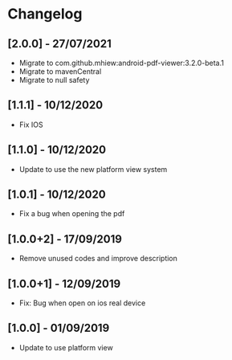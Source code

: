 # Changelog

## [2.0.0] - 27/07/2021

* Migrate to com.github.mhiew:android-pdf-viewer:3.2.0-beta.1
* Migrate to mavenCentral
* Migrate to null safety

## [1.1.1] - 10/12/2020

* Fix IOS

## [1.1.0] - 10/12/2020

* Update to use the new platform view system

## [1.0.1] - 10/12/2020

* Fix a bug when opening the pdf

## [1.0.0+2] - 17/09/2019

* Remove unused codes and improve description

## [1.0.0+1] - 12/09/2019

* Fix: Bug when open on ios real device

## [1.0.0] - 01/09/2019

* Update to use platform view
